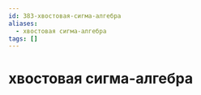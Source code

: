```yaml
---
id: 383-хвостовая-сигма-алгебра
aliases:
  - хвостовая сигма-алгебра
tags: []
---
```


# хвостовая сигма-алгебра
